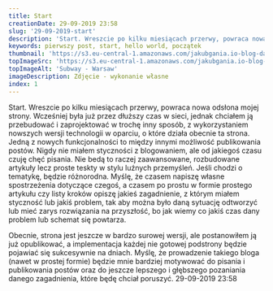 ```yaml
---
title: Start
creationDate: 29-09-2019 23:58
slug: '29-09-2019-start'
description: 'Start. Wreszcie po kilku miesiącach przerwy, powraca nowa odsłona mojej strony. Wcześniej była już przez dłuższy czas w sieci, jednak chciałem ją przebudować i zaprojektować w trochę inny sposób, z wykorzystaniem nowszych wersji technologii w oparciu, o które działa obecnie ta strona.'
keywords: pierwszy post, start, hello world, początek
thumbnail: 'https://s3.eu-central-1.amazonaws.com/jakubgania.io-blog-data/29-09-2019-start/thumbnail.jpg'
topImageSrc: 'https://s3.eu-central-1.amazonaws.com/jakubgania.io-blog-data/29-09-2019-start/top-image.jpg'
topImageAlt: 'Subway - Warsaw'
imageDescription: Zdjęcie - wykonanie własne
index: 1
---
```


Start. Wreszcie po kilku miesiącach przerwy, powraca nowa odsłona mojej strony.
Wcześniej była już przez dłuższy czas w sieci, jednak chciałem ją przebudować i zaprojektować
w trochę inny sposób, z wykorzystaniem nowszych wersji technologii w oparciu, o które działa obecnie ta strona.
Jedną z nowych funkcjonalności to między innymi możliwość publikowania postów.
Nigdy nie miałem styczności z blogowaniem, ale od jakiegoś czasu czuję chęć pisania.
Nie bedą to raczej zaawansowane, rozbudowane artykuły lecz proste teskty w stylu luźnych przemyśleń.
Jeśli chodzi o tematykę, będzie różnorodna. Myślę, że czasem napiszę własne spostrzeżenia dotyczące czegoś,
a czasem po prostu w formie prostego artykułu czy listy kroków opiszę jakieś zagadnienie, z którym
miałem styczność lub jakiś problem, tak aby można było daną sytuację odtworzyć lub mieć
zarys rozwiązania na przyszłość, bo jak wiemy co jakiś czas dany problem lub schemat się powtarza.

Obecnie, strona jest jeszcze w bardzo surowej wersji, ale postanowiłem ją już opublikować, a implementacja
każdej nie gotowej podstrony będzie pojawiać się sukcesywnie na dniach. Myślę, że prowadzenie takiego
bloga (nawet w prostej formie) będzie mnie bardziej motywować do pisania i publikowania postów oraz do
jeszcze lepszego i głębszego pozaniania danego zagadnienia, które będę chciał poruszyć.
29-09-2019 23:58

